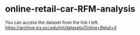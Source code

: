 # online-retail-car-RFM-analysis
You can access the dataset from the link I left. 
https://archive.ics.uci.edu/ml/datasets/Online+Retail+II
